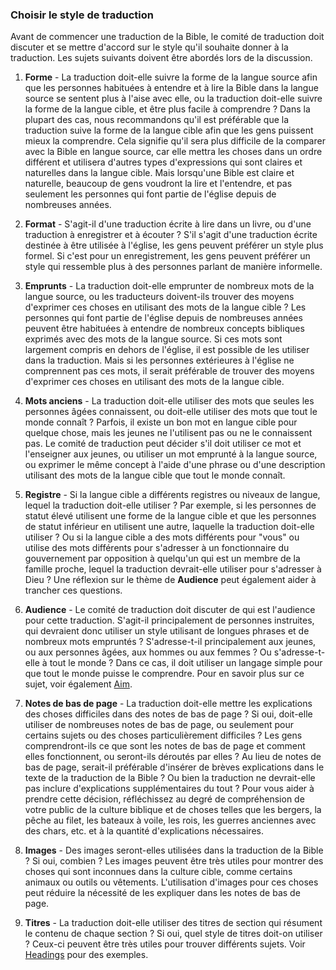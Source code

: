 ### Choisir le style de traduction

Avant de commencer une traduction de la Bible, le comité de traduction doit discuter et se mettre d'accord sur le style qu'il souhaite donner à la traduction. Les sujets suivants doivent être abordés lors de la discussion.

1. **Forme** - La traduction doit-elle suivre la forme de la langue source afin que les personnes habituées à entendre et à lire la Bible dans la langue source se sentent plus à l'aise avec elle, ou la traduction doit-elle suivre la forme de la langue cible, et être plus facile à comprendre ? Dans la plupart des cas, nous recommandons qu'il est préférable que la traduction suive la forme de la langue cible afin que les gens puissent mieux la comprendre. Cela signifie qu'il sera plus difficile de la comparer avec la Bible en langue source, car elle mettra les choses dans un ordre différent et utilisera d'autres types d'expressions qui sont claires et naturelles dans la langue cible. Mais lorsqu'une Bible est claire et naturelle, beaucoup de gens voudront la lire et l'entendre, et pas seulement les personnes qui font partie de l'église depuis de nombreuses années.

2. **Format** - S'agit-il d'une traduction écrite à lire dans un livre, ou d'une traduction à enregistrer et à écouter ? S'il s'agit d'une traduction écrite destinée à être utilisée à l'église, les gens peuvent préférer un style plus formel. Si c'est pour un enregistrement, les gens peuvent préférer un style qui ressemble plus à des personnes parlant de manière informelle.

3. **Emprunts** - La traduction doit-elle emprunter de nombreux mots de la langue source, ou les traducteurs doivent-ils trouver des moyens d'exprimer ces choses en utilisant des mots de la langue cible ? Les personnes qui font partie de l'église depuis de nombreuses années peuvent être habituées à entendre de nombreux concepts bibliques exprimés avec des mots de la langue source. Si ces mots sont largement compris en dehors de l'église, il est possible de les utiliser dans la traduction. Mais si les personnes extérieures à l'église ne comprennent pas ces mots, il serait préférable de trouver des moyens d'exprimer ces choses en utilisant des mots de la langue cible.

4. **Mots anciens** - La traduction doit-elle utiliser des mots que seules les personnes âgées connaissent, ou doit-elle utiliser des mots que tout le monde connaît ? Parfois, il existe un bon mot en langue cible pour quelque chose, mais les jeunes ne l'utilisent pas ou ne le connaissent pas. Le comité de traduction peut décider s'il doit utiliser ce mot et l'enseigner aux jeunes, ou utiliser un mot emprunté à la langue source, ou exprimer le même concept à l'aide d'une phrase ou d'une description utilisant des mots de la langue cible que tout le monde connaît.

5. **Registre** - Si la langue cible a différents registres ou niveaux de langue, lequel la traduction doit-elle utiliser ? Par exemple, si les personnes de statut élevé utilisent une forme de la langue cible et que les personnes de statut inférieur en utilisent une autre, laquelle la traduction doit-elle utiliser ? Ou si la langue cible a des mots différents pour "vous" ou utilise des mots différents pour s'adresser à un fonctionnaire du gouvernement par opposition à quelqu'un qui est un membre de la famille proche, lequel la traduction devrait-elle utiliser pour s'adresser à Dieu ? Une réflexion sur le thème de **Audience** peut également aider à trancher ces questions.

6. **Audience** - Le comité de traduction doit discuter de qui est l'audience pour cette traduction. S'agit-il principalement de personnes instruites, qui devraient donc utiliser un style utilisant de longues phrases et de nombreux mots empruntés ? S'adresse-t-il principalement aux jeunes, ou aux personnes âgées, aux hommes ou aux femmes ? Ou s'adresse-t-elle à tout le monde ? Dans ce cas, il doit utiliser un langage simple pour que tout le monde puisse le comprendre. Pour en savoir plus sur ce sujet, voir également [Aim](../translate-aim/01.md).

7. **Notes de bas de page** - La traduction doit-elle mettre les explications des choses difficiles dans des notes de bas de page ? Si oui, doit-elle utiliser de nombreuses notes de bas de page, ou seulement pour certains sujets ou des choses particulièrement difficiles ? Les gens comprendront-ils ce que sont les notes de bas de page et comment elles fonctionnent, ou seront-ils déroutés par elles ? Au lieu de notes de bas de page, serait-il préférable d'insérer de brèves explications dans le texte de la traduction de la Bible ? Ou bien la traduction ne devrait-elle pas inclure d'explications supplémentaires du tout ? Pour vous aider à prendre cette décision, réfléchissez au degré de compréhension de votre public de la culture biblique et de choses telles que les bergers, la pêche au filet, les bateaux à voile, les rois, les guerres anciennes avec des chars, etc. et à la quantité d'explications nécessaires.

8. **Images** - Des images seront-elles utilisées dans la traduction de la Bible ? Si oui, combien ? Les images peuvent être très utiles pour montrer des choses qui sont inconnues dans la culture cible, comme certains animaux ou outils ou vêtements. L'utilisation d'images pour ces choses peut réduire la nécessité de les expliquer dans les notes de bas de page.

9. **Titres** - La traduction doit-elle utiliser des titres de section qui résument le contenu de chaque section ? Si oui, quel style de titres doit-on utiliser ? Ceux-ci peuvent être très utiles pour trouver différents sujets. Voir [Headings](../../checking/headings/01.md) pour des exemples.
